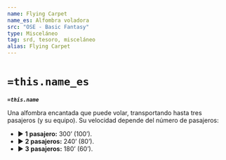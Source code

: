 ```yaml
---
name: Flying Carpet
name_es: Alfombra voladora
src: "OSE - Basic Fantasy"
type: Misceláneo
tag: srd, tesoro, misceláneo
alias: Flying Carpet
---
```

# `=this.name_es` 

**_`=this.name`_**

Una alfombra encantada que puede volar, transportando hasta tres pasajeros (y su equipo). Su velocidad depende del número de pasajeros: 

- ▶ **1 pasajero:** 300’ (100’). 
- ▶ **2 pasajeros:** 240’ (80’). 
- ▶ **3 pasajeros:** 180’ (60’).
